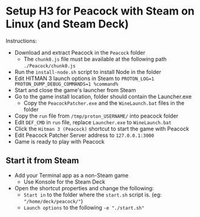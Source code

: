 # Setup H3 for Peacock with Steam on Linux (and Steam Deck)

Instructions:
- Download and extract Peacock in the `Peacock` folder
    - The `chunk0.js` file must be available at the following path `./Peacock/chunk0.js`
- Run the `install-node.sh` script to install Node in the folder
- Edit HITMAN 3 launch options in Steam to `PROTON_LOG=1 PROTON_DUMP_DEBUG_COMMANDS=1 %command%`
- Start and close the game's launcher from Steam
- Go to the game install location, folder should contain the Launcher.exe
    - Copy the `PeacockPatcher.exe` and the `WineLaunch.bat` files in the folder
- Copy the `run` file from `/tmp/proton_USERNAME/` into peacock folder
- Edit `DEF_CMD` in `run` file, replace `Launcher.exe` to `WineLaunch.bat`
- Click the `Hitman 3 (Peacock)` shortcut to start the game with Peacock
- Edit Peacock Patcher Server address to `127.0.0.1:3000`
- Game is ready to play with Peacock

## Start it from Steam

- Add your Terminal app as a non-Steam game
    - Use Konsole for the Steam Deck
- Open the shortcut properties and change the following:
    - `Start in` to the folder where the `start.sh` script is. (eg: `"/home/deck/peacock/"`)
    - `Launch options` to the following `-e "./start.sh"`
